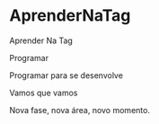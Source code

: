 # AprenderNaTag

Aprender Na Tag

Programar 

Programar para se desenvolve

Vamos que vamos

Nova fase, nova área, novo momento.

